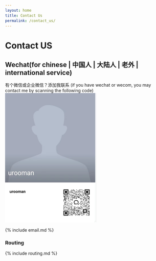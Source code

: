 ```yaml
---
layout: home
title: Contact Us
permalink: /contact_us/
---
```


# Contact US
## Wechat(for chinese | 中国人 | 大陆人 | 老外 | international service)
有个微信或企业微信？添加我联系 (if you have wechat or wecom, you may contact me by scanning the following code)
<img src="/assets/imgs/company/wechat.jpg" width="300"/>

{% include email.md %}

### Routing
{% include routing.md %}
